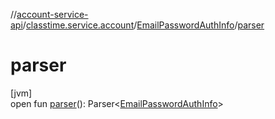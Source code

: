 //[account-service-api](../../../index.md)/[classtime.service.account](../index.md)/[EmailPasswordAuthInfo](index.md)/[parser](parser.md)

# parser

[jvm]\
open fun [parser](parser.md)(): Parser&lt;[EmailPasswordAuthInfo](index.md)&gt;
